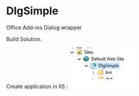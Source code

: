 # DlgSimple
Office Add-ins Dialog wrapper


Build Solution.

Create application in IIS :
![Alt text](images/iisapplication.png?raw=true "Title")
